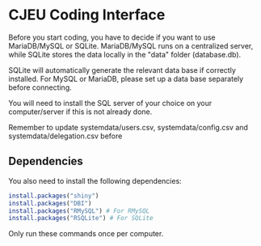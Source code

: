 # CJEU Coding Interface

Before you start coding, you have to decide if you want to use MariaDB/MySQL or SQLite. MariaDB/MySQL runs on
a centralized server, while SQLite stores the data locally in the "data" folder (database.db).

SQLite will automatically generate the relevant data base if correctly installed. For MySQL or MariaDB, please
set up a data base separately before connecting.

You will need to install the SQL server of your choice on your computer/server if this is not already done.


Remember to update systemdata/users.csv, systemdata/config.csv and systemdata/delegation.csv before


## Dependencies
You also need to install the following dependencies:
```R
install.packages("shiny")
install.packages("DBI")
install.packages("RMySQL") # For RMySQL
install.packages("RSQLite") # For SQLite
```

Only run these commands once per computer.



